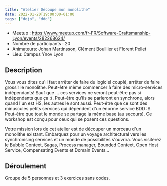 ```yaml
---
title: "Atelier Découpe mon monolithe"
date: 2022-01-20T19:00:00+01:00
tags: ["dojo", "ddd"]
---
```


- Meetup : https://www.meetup.com/fr-FR/Software-Craftsmanship-Lyon/events/282268624/
- Nombre de participants : 20
- Animateurs: Johan Martinsson, Clément Bouillier et Florent Pellet
- Lieu: Campus Ynov Lyon

## Description

Vous vous dites qu'il faut arrêter de faire du logiciel couplé, arrêter de faire grossir le monolithe. Peut-être même commencer à faire des micro-services indépendants! Sauf que … ces services ne seront peut-être pas si indépendants que ça :(. Peut-être qu'ils se parleront en synchrone, alors quand l'un est HS, les autres le sont aussi. Peut-être que ce sont des minuscules petits services qui dépendent d'un énorme service BDD :S. Peut-être que tout le monde se partage la même base (au secours). Ce workshop est conçu pour ceux qui se posent ces questions.

Votre mission lors de cet atelier est de découper un morceau d'un monolithe existant. Embarquez pour un voyage architectural vers les synchronising services et un monde de possibilités s'ouvrira. Vous visiterez le Bubble Context, Sagas, Process manager, Bounded Context, Open Host Service, Compensating Events et Domain Events…

## Déroulement

Groupe de 5 personnes et 3 exercices sans codes.
